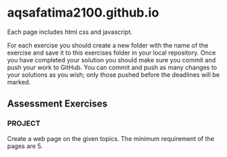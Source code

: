 # aqsafatima2100.github.io
Each page includes html css and javascript.  

For each exercise you should create a new folder with the name of the exercise and save it to this exercises folder in your local repository. Once you have completed your solution you should make sure you commit and push your work to GitHub. You can commit and push as many changes to your solutions as you wish; only those pushed before the deadlines will be marked.

## Assessment Exercises

### PROJECT

Create a web page on the given topics. The minimum requirement of the pages are 5.